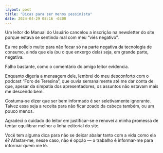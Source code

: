 ```yaml
---
layout: post
title: "Dicas para ser menos pessimista"
date: 2024-04-29 08:16 -0300
---
```

Um leitor do Manual do Usuário cancelou a inscrição na newsletter do site porque estava se sentindo mal com meu “viés negativo”.

Eu me policio muito para não focar só na parte negativa da tecnologia de consumo, ainda que ela (ou o que enxergo dela) seja, em grande parte, negativa.

Falho bastante, como o comentário do amigo leitor evidencia.

Enquanto digeria a mensagem dele, lembrei do meu desconforto com o podcast “Foro de Teresina”, que ouvia semanalmente até me dar conta de que, apesar da simpatia dos apresentadores, os assuntos não estavam mais me descendo bem.

Costuma-se dizer que ser bem informado é ser seletivamente ignorante. Talvez essa seja a receita para não ficar zoado da cabeça também, ou um pouco menos.

Agradeci o cuidado do leitor em justificar-se e renovei a minha promessa de tentar equilibrar melhor a linha editorial do site.

Você tem alguma dica para não se deixar abalar tanto com a vida como ela é? Afastar-me, nesse caso, não é opção — o trabalho é informar-me para informar quem me lê.